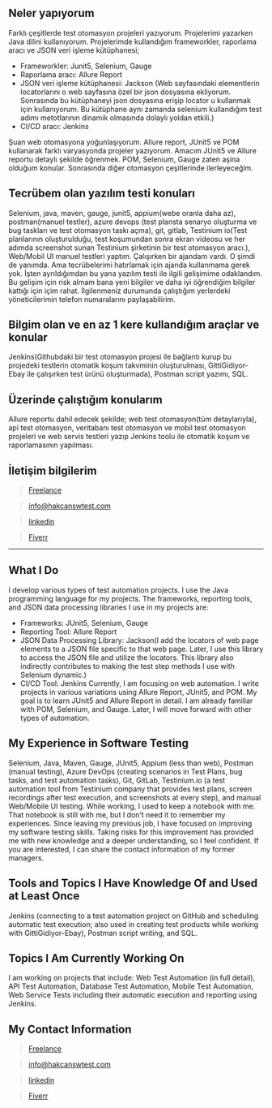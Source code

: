 ## Neler yapıyorum
Farklı çeşitlerde test otomasyon projeleri yazıyorum. Projelerimi yazarken Java dilini kullanıyorum.
Projelerimde kullandığım frameworkler, raporlama aracı ve JSON veri işleme kütüphanesi;
- Frameworkler: Junit5, Selenium, Gauge
- Raporlama aracı: Allure Report
- JSON veri işleme kütüphanesi: Jackson (Web sayfasındaki elementlerin locatorlarını o web sayfasına özel bir json dosyasına ekliyorum. Sonrasında bu kütüphaneyi json dosyasına erişip locator u kullanmak için kullanıyorum. Bu kütüphane aynı zamanda selenium kullandığım test adımı metotlarının dinamik olmasında dolaylı yoldan etkili.)
- CI/CD aracı: Jenkins
  
Şuan web otomasyona yoğunlaşıyorum. Allure report, JUnit5 ve POM kullanarak farklı varyasyonda projeler yazıyorum. Amacım JUnit5 ve Allure reportu detaylı şekilde öğrenmek. POM, Selenium, Gauge zaten aşina olduğum konular. Sonrasında diğer otomasyon çeşitlerinde ilerleyeceğim.

## Tecrübem olan yazılım testi konuları
Selenium, java, maven, gauge, junit5, appium(webe oranla daha az), postman(manuel testler), azure devops (test plansta senaryo oluşturma ve bug taskları ve test otomasyon taskı açma), git, gitlab, Testinium io(Test planlarının oluşturulduğu, test koşumundan sonra ekran videosu ve her adımda screenshot sunan Testinium şirketinin bir test otomasyon aracı.), Web/Mobil UI manuel testleri yaptım. Çalışırken bir ajandam vardı. O şimdi de yanımda. Ama tecrübelerimi hatırlamak için ajanda kullanmama gerek yok. İşten ayrıldığımdan bu yana yazılım testi ile ilgili gelişimime odaklandım. Bu gelişim için risk almam bana yeni bilgiler ve daha iyi öğrendiğim bilgiler kattığı için içim rahat. İlgilenmeniz durumunda çalıştığım yerlerdeki yöneticilerimin telefon numaralarını paylaşabilirim.
## Bilgim olan ve en az 1 kere kullandığım araçlar ve konular
Jenkins(Githubdaki bir test otomasyon projesi ile bağlantı kurup bu projedeki testlerin otomatik koşum takvminin oluşturulması, GittiGidiyor-Ebay ile çalışırken test ürünü oluşturmada), Postman script yazımı, SQL.

## Üzerinde çalıştığım konularım
Allure reportu dahil edecek şekilde; web test otomasyon(tüm detaylarıyla), api test otomasyon, veritabanı test otomasyon ve mobil test otomasyon projeleri ve web servis testleri yazıp Jenkins toolu ile otomatik koşum ve raporlamasının yapılması.

## İletişim bilgilerim
> [Freelance](https://www.hakcanswtest.com)

> info@hakcanswtest.com

> [linkedin](https://www.linkedin.com/in/huseyinakcan34/)

> [Fiverr](https://www.fiverr.com/hseyinakcan594)
----------------------------------------------------------------------------------------------------------------------------------
## What I Do
I develop various types of test automation projects. I use the Java programming language for my projects.
The frameworks, reporting tools, and JSON data processing libraries I use in my projects are:

- Frameworks: JUnit5, Selenium, Gauge
- Reporting Tool: Allure Report
- JSON Data Processing Library: Jackson(I add the locators of web page elements to a JSON file specific to that web page. Later, I use this library to access the JSON file and utilize the locators. This library also indirectly contributes to making the test step methods I use with Selenium dynamic.)
- CI/CD Tool: Jenkins
Currently, I am focusing on web automation. I write projects in various variations using Allure Report, JUnit5, and POM. My goal is to learn JUnit5 and Allure Report in detail. I am already familiar with POM, Selenium, and Gauge. Later, I will move forward with other types of automation.

## My Experience in Software Testing
Selenium, Java, Maven, Gauge, JUnit5, Appium (less than web), Postman (manual testing), Azure DevOps (creating scenarios in Test Plans, bug tasks, and test automation tasks), Git, GitLab, Testinium.io (a test automation tool from Testinium company that provides test plans, screen recordings after test execution, and screenshots at every step), and manual Web/Mobile UI testing. While working, I used to keep a notebook with me. That notebook is still with me, but I don’t need it to remember my experiences. Since leaving my previous job, I have focused on improving my software testing skills. Taking risks for this improvement has provided me with new knowledge and a deeper understanding, so I feel confident. If you are interested, I can share the contact information of my former managers.

## Tools and Topics I Have Knowledge Of and Used at Least Once
Jenkins (connecting to a test automation project on GitHub and scheduling automatic test execution; also used in creating test products while working with GittiGidiyor-Ebay), Postman script writing, and SQL.

## Topics I Am Currently Working On
I am working on projects that include: Web Test Automation (in full detail), API Test Automation, Database Test Automation, Mobile Test Automation, Web Service Tests including their automatic execution and reporting using Jenkins.

## My Contact Information
> [Freelance](https://www.hakcanswtest.com)

> info@hakcanswtest.com

> [linkedin](https://www.linkedin.com/in/huseyinakcan34/)

> [Fiverr](https://www.fiverr.com/hseyinakcan594)
